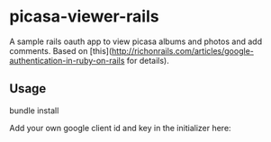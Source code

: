 picasa-viewer-rails
===================

A sample rails oauth app to view picasa albums and photos and add comments.
Based on [this](http://richonrails.com/articles/google-authentication-in-ruby-on-rails for details).

## Usage

  bundle install

Add your own google client id and key in the initializer here:

